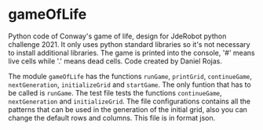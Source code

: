 # gameOfLife
Python code of Conway's game of life, design for JdeRobot python challenge 2021.
It only uses python standard libraries so it's not necessary to install additional libraries.
The game is printed into the console, '#' means live cells while '.' means dead cells.
Code created by Daniel Rojas.

The module `gameOfLife` has the functions `runGame`, `printGrid`, `continueGame`, `nextGeneration`, `initializeGrid` and `startGame`. The only funtion that has to be called is `runGame`.
The test file tests the functions `continueGame`, `nextGeneration` and `initializeGrid`.
The file configurations contains all the patterns that can be used in the generation of the initial grid, also you can change the default rows and columns. This file is in format json.
